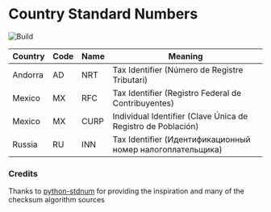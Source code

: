 # Country Standard Numbers

![Build](https://github.com/koblas/stdnum-js/workflows/Node.js%20CI/badge.svg)

| Country | Code | Name | Meaning                                                      |
| ------- | ---- | ---- | ------------------------------------------------------------ |
| Andorra | AD   | NRT  | Tax Identifier (Número de Registre Tributari)                |
| Mexico  | MX   | RFC  | Tax Identifier (Registro Federal de Contribuyentes)          |
| Mexico  | MX   | CURP | Individual Identifier (Clave Única de Registro de Población) |
| Russia  | RU   | INN  | Tax Identifier (Идентификационный номер налогоплательщика)   |

### Credits

Thanks to [python-stdnum](https://arthurdejong.org/python-stdnum/) for providing the inspiration and
many of the checksum algorithm sources
